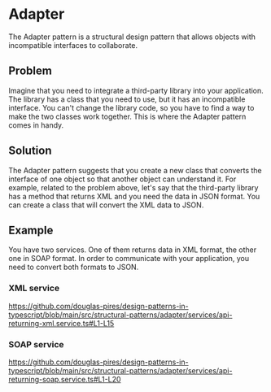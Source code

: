 # Adapter

The Adapter pattern is a structural design pattern that allows objects with incompatible interfaces to collaborate.

## Problem

Imagine that you need to integrate a third-party library into your application. The library has a class that you need to use, but it has an incompatible interface. You can't change the library code, so you have to find a way to make the two classes work together. This is where the Adapter pattern comes in handy.

## Solution

The Adapter pattern suggests that you create a new class that converts the interface of one object so that another object can understand it. For example, related to the problem above, let's say that the third-party library has a method that returns XML and you need the data in JSON format. You can create a class that will convert the XML data to JSON.

## Example

You have two services. One of them returns data in XML format, the other one in SOAP format. In order to communicate with your application, you need to convert both formats to JSON.

### XML service

<https://github.com/douglas-pires/design-patterns-in-typescript/blob/main/src/structural-patterns/adapter/services/api-returning-xml.service.ts#L1-L15>

### SOAP service

<https://github.com/douglas-pires/design-patterns-in-typescript/blob/main/src/structural-patterns/adapter/services/api-returning-soap.service.ts#L1-L20>

